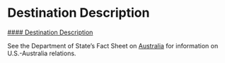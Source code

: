 # Destination Description

[#### Destination Description](javascript:void(0); "Destination Description")

See the Department of State’s Fact Sheet on [Australia](https://www.state.gov/u-s-relations-with-australia/) for information on U.S.-Australia relations.